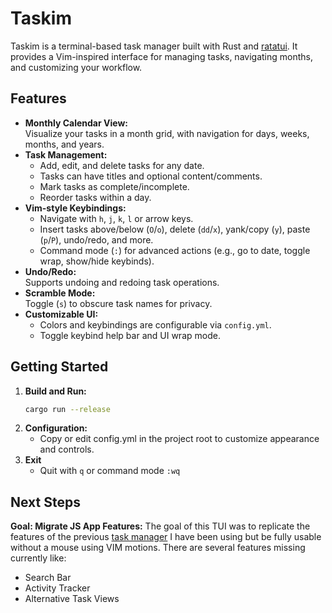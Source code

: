 # Taskim

Taskim is a terminal-based task manager built with Rust and [ratatui](https://github.com/ratatui-org/ratatui). It provides a Vim-inspired interface for managing tasks, navigating months, and customizing your workflow.

## Features

- **Monthly Calendar View:**  
  Visualize your tasks in a month grid, with navigation for days, weeks, months, and years.
- **Task Management:**  
  - Add, edit, and delete tasks for any date.
  - Tasks can have titles and optional content/comments.
  - Mark tasks as complete/incomplete.
  - Reorder tasks within a day.
- **Vim-style Keybindings:**  
  - Navigate with `h`, `j`, `k`, `l` or arrow keys.
  - Insert tasks above/below (`O`/`o`), delete (`dd`/`x`), yank/copy (`y`), paste (`p`/`P`), undo/redo, and more.
  - Command mode (`:`) for advanced actions (e.g., go to date, toggle wrap, show/hide keybinds).
- **Undo/Redo:**  
  Supports undoing and redoing task operations.
- **Scramble Mode:**  
  Toggle (`s`) to obscure task names for privacy.
- **Customizable UI:**  
  - Colors and keybindings are configurable via `config.yml`.
  - Toggle keybind help bar and UI wrap mode.

## Getting Started

1. **Build and Run:**
   ```sh
   cargo run --release
   ```
2. **Configuration:**
   - Copy or edit config.yml in the project root to customize appearance and controls.
3. **Exit**
   - Quit with `q` or command mode `:wq`

## Next Steps

**Goal: Migrate JS App Features:**
The goal of this TUI was to replicate the features of the previous [task manager](https://github.com/RohanAdwankar/task-js) I have been using but be fully usable without a mouse using VIM motions.
There are several features missing currently like:
* Search Bar
* Activity Tracker
* Alternative Task Views